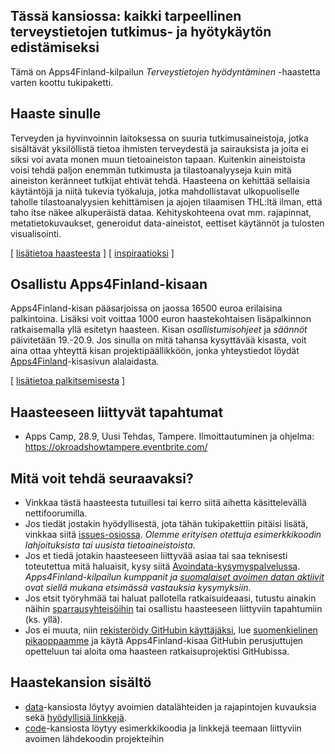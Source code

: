 ## Tässä kansiossa: kaikki tarpeellinen terveystietojen tutkimus- ja hyötykäytön edistämiseksi

Tämä on Apps4Finland-kilpailun _Terveystietojen hyödyntäminen_ -haastetta varten koottu tukipaketti. 


## Haaste sinulle

Terveyden ja hyvinvoinnin laitoksessa on suuria tutkimusaineistoja, jotka
sisältävät yksilöllistä tietoa ihmisten terveydestä ja sairauksista ja joita ei
siksi voi avata monen muun tietoaineiston tapaan. Kuitenkin aineistoista voisi tehdä paljon enemmän
tutkimusta ja tilastoanalyyseja kuin mitä aineiston keränneet tutkijat ehtivät
tehdä. Haasteena on kehittää sellaisia käytäntöjä ja niitä tukevia työkaluja,
jotka mahdollistavat ulkopuoliselle taholle tilastoanalyysien kehittämisen ja
ajojen tilaamisen THL:ltä ilman, että taho itse näkee alkuperäistä dataa.
Kehityskohteena ovat mm. rajapinnat, metatietokuvaukset, generoidut
data-aineistot, eettiset käytännöt ja tulosten visualisointi.

[ [lisätietoa haasteesta](taustatietoa.md) ] [ [inspiraatioksi](inspiraatioksi.md) ]

## Osallistu Apps4Finland-kisaan

Apps4Finland-kisan pääsarjoissa on jaossa 16500 euroa erilaisina palkintoina.
Lisäksi voit voittaa 1000 euron haastekohtaisen lisäpalkinnon ratkaisemalla yllä esitetyn haasteen.
Kisan _osallistumisohjeet_ ja _säännöt_ päivitetään 19.-20.9. Jos sinulla on mitä tahansa kysyttävää
kisasta, voit aina ottaa yhteyttä kisan projektipäällikköön, jonka yhteystiedot löydät
[Apps4Finland](http://apps4finland.fi)-kisasivun alalaidasta.

[ [lisätietoa palkitsemisesta](palkitsemisesta.md) ]

## Haasteeseen liittyvät tapahtumat

* Apps Camp, 28.9, Uusi Tehdas, Tampere. Ilmoittautuminen ja ohjelma: https://okroadshowtampere.eventbrite.com/

## Mitä voit tehdä seuraavaksi?

- Vinkkaa tästä haasteesta tutuillesi tai kerro siitä aihetta käsittelevällä nettifoorumilla.
- Jos tiedät jostakin hyödyllisestä, jota tähän tukipakettiin pitäisi lisätä, vinkkaa siitä [issues-osiossa](https://github.com/apps4finland/haaste-anonymisointi/issues?state=open). _Olemme erityisen otettuja esimerkkikoodin lahjoituksista tai uusista tietoaineistoista_.
- Jos et tiedä jotakin haasteeseen liittyvää asiaa tai saa teknisesti toteutettua mitä haluaisit, kysy siitä [Avoindata-kysymyspalvelussa](http://avoindata.net/). _Apps4Finland-kilpailun kumppanit ja [suomalaiset avoimen datan aktiivit](https://www.facebook.com/groups/fi.okfn/) ovat siellä mukana etsimässä vastauksia kysymyksiin_.
- Jos etsit työryhmää tai haluat pallotella ratkaisuideaasi, tutustu ainakin näihin [sparrausyhteisöihin](https://github.com/apps4finland/haaste-anonymisointi/blob/master/data/linkkeja.md) tai osallistu haasteeseen liittyviin tapahtumiin (ks. yllä).
- Jos ei muuta, niin [rekisteröidy GitHubin käyttäjäksi](https://github.com/signup), lue [suomenkielinen pikaoppaamme](https://github.com/apps4finland/github-ohje) ja käytä Apps4Finland-kisaa GitHubin perusjuttujen opetteluun
tai aloita oma haasteen ratkaisuprojektisi GitHubissa.


## Haastekansion sisältö
- [data](https://github.com/apps4finland/haaste-anonymisointi/tree/master/data)-kansiosta löytyy avoimien datalähteiden ja rajapintojen kuvauksia sekä [hyödyllisiä linkkejä](https://github.com/apps4finland/haaste-anonymisointi/blob/master/data/linkkeja.md).
- [code](https://github.com/apps4finland/haaste-anonymisointi/tree/master/code)-kansiosta löytyy esimerkkikoodia ja linkkejä teemaan liittyviin avoimen lähdekoodin projekteihin
